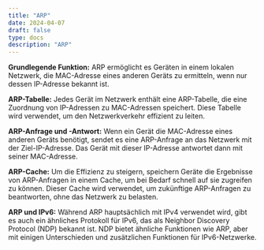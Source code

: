 ```yaml
---
title: "ARP"
date: 2024-04-07
draft: false
type: docs
description: "ARP"
---
```


**Grundlegende Funktion:** ARP ermöglicht es Geräten in einem lokalen Netzwerk, die MAC-Adresse eines anderen Geräts zu ermitteln, wenn nur dessen IP-Adresse bekannt ist.

**ARP-Tabelle:** Jedes Gerät im Netzwerk enthält eine ARP-Tabelle, die eine Zuordnung von IP-Adressen zu MAC-Adressen speichert. Diese Tabelle wird verwendet, um den Netzwerkverkehr effizient zu leiten.

**ARP-Anfrage und -Antwort:** Wenn ein Gerät die MAC-Adresse eines anderen Geräts benötigt, sendet es eine ARP-Anfrage an das Netzwerk mit der Ziel-IP-Adresse. Das Gerät mit dieser IP-Adresse antwortet dann mit seiner MAC-Adresse.

**ARP-Cache:** Um die Effizienz zu steigern, speichern Geräte die Ergebnisse von ARP-Anfragen in einem Cache, um bei Bedarf schnell auf sie zugreifen zu können. Dieser Cache wird verwendet, um zukünftige ARP-Anfragen zu beantworten, ohne das Netzwerk zu belasten.

**ARP und IPv6:** Während ARP hauptsächlich mit IPv4 verwendet wird, gibt es auch ein ähnliches Protokoll für IPv6, das als Neighbor Discovery Protocol (NDP) bekannt ist. NDP bietet ähnliche Funktionen wie ARP, aber mit einigen Unterschieden und zusätzlichen Funktionen für IPv6-Netzwerke.
